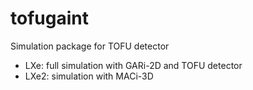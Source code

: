# tofugaint
Simulation package for TOFU detector

- LXe: full simulation with GARi-2D and TOFU detector
- LXe2: simulation with MACi-3D

